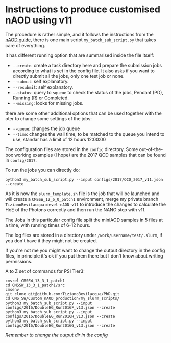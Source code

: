 # Instructions to produce customised nAOD using v11

The procedure is rather simple, and it follows the instructions from the [nAOD guide](https://gitlab.cern.ch/cms-nanoAOD/nanoaod-doc/-/wikis/Releases/NanoAODv11), there is one main script `my_batch_sub_script.py` that takes care of everything.

It has different running option that are summarised inside the file itself:

* `--create`: create a task directory here and prepare the submission jobs according to what is set in the config file. It also asks if you want to directly submit all the jobs, only one test job or none.
* `--submit`: self explanatory.
* `--resubmit`: self explanatory.
* `--status`: query to `squeue` to check the status of the jobs, Pendant (PD), Running (R) or Completed.
* `--missing`: looks for missing jobs.

there are some other additional options that can be used together with the oter to change some settings of the jobs:
* `--queue`: changes the job queue
* `--time`: changes the wall time, to be matched to the queue you intend to use, standar has a limit of 12 hours 12:00:00

The configuration files are stored in the `config` directory.
Some out-of-the-box working examples (I hope) are the 2017 QCD samples that can be found in `config/2017`.

To run the jobs you can directly do:
```
python3 my_batch_sub_script.py --input configs/2017/QCD_2017_v11.json --create
```

As it is now the `slurm_template.sh` file is the job that will be launched and will create a `CMSSW_12_6_0_patch1` environment, merge my private branch `TizianoBevilacqua:devel-nAOD-v11` to introduce the changes to calculate the HoE of the Photons correctly and then run the NANO step with v11.

The Jobs in this particular config file split the miniAOD samples in 5 files at a time, with running times of 6-12 hours.

The log files are stored in a directory under `/work/username/test/.slurm`, if you don't have it they might not be created.

If you're not me you might want to change the output directory in the config files, in principle it's ok if you put them there but I don't know about writing permissions.

A to Z set of commands for PSI Tier3:
```
cmsrel CMSSW_13_3_1_patch1
cd CMSSW_13_3_1_patch1/src
cmsenv
git clone git@github.com:TizianoBevilacqua/PhD.git
cd CMS_SW/Custom_nAOD_production/my_slurm_scripts/
python3 my_batch_sub_script.py --input configs/2016/DoubleEG_Run2016F_v13.json --create
python3 my_batch_sub_script.py --input configs/2016/DoubleEG_Run2016H_v13.json --create
python3 my_batch_sub_script.py --input configs/2016/DoubleEG_Run2016G_v13.json --create
```
*Remember to change the output dir in the config*
